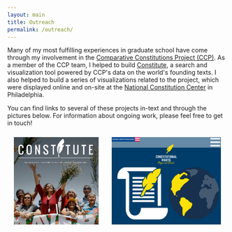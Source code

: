 ```yaml
---
layout: main
title: Outreach
permalink: /outreach/
---
```

<style>
.wrapper-local {
  display: flex;
  justify-content: center;
}
.left {
  float:left;
  margin-top: 10px;
  margin-right: 15px;
  margin-left: 15px;
  align-content: center;
  text-align: center;
  order: 1;
}
.right {
  display: flex;
  float:right;
  flex-direction: column;
  align-content: center;
  margin-top: 10px;
  margin-right: 15px;
  margin-left: 15px;
  text-align: center
  order: 2;
}
@media screen and (max-width: 400px) {
    .wrapper-local {
       display: inline;
    }
}

</style>
<p>Many of my most fulfilling experiences in graduate school have come through my involvement in the <a href="http://www.comparativeconstitutionsproject.org/" target="_blank">Comparative Constitutions Project (CCP)</a>. As a member of the CCP team, I helped to build <a href="https://www.constituteproject.org/" target="_blank">Constitute</a>, a search and visualization tool powered by CCP's data on the world's founding texts. I also helped to build a series of visualizations related to the project, which were displayed online and on-site at the <a href="http://billofrights.constitutioncenter.org/rights-interactive/constitutional-rights-origins-and-travels/" target="_blank">National Constitution Center</a> in Philadelphia.</p>

<p>You can find links to several of these projects in-text and through the pictures below. For information about ongoing work, please feel free to get in touch!</p>

<div class="wrapper-local">
  <div class="right">
    <a href="https://www.constituteproject.org/" target="_blank"><img src="/_includes/constitute.png" height="200"></a> 
  </div>
  <div class="left">
    <a href="http://billofrights.constitutioncenter.org/rights-interactive/constitutional-rights-origins-and-travels/" target="_blank"><img src="/_includes/ncc.png" height="200"></a>
  </div>   
</div>
